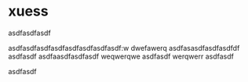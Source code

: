 # xuess
asdfasdfasdf

asdfasdfasdfasdfasdfasdfasdfasdf:w
dwefawerq
asdfasasdfasdfasdfdf
asdfasdf
asdfaasdfasdfasdf
weqwerqwe
asdfasdf
werqwerr
asdfasdf

asdfasdf

